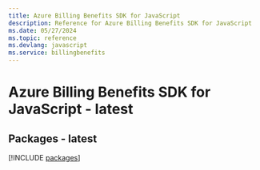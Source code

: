 ```yaml
---
title: Azure Billing Benefits SDK for JavaScript
description: Reference for Azure Billing Benefits SDK for JavaScript
ms.date: 05/27/2024
ms.topic: reference
ms.devlang: javascript
ms.service: billingbenefits
---
```

# Azure Billing Benefits SDK for JavaScript - latest
## Packages - latest
[!INCLUDE [packages](billing-benefits-index.md)]